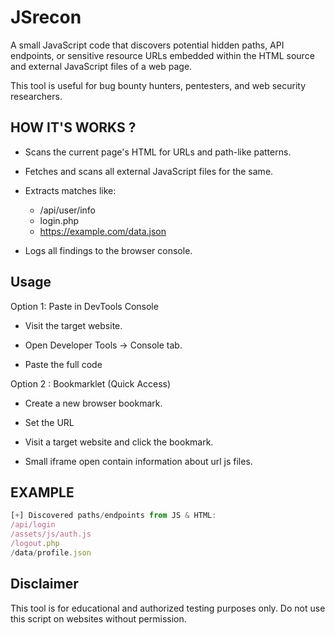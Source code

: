 
# JSrecon

A small JavaScript code that discovers potential hidden paths, API endpoints, or sensitive resource URLs embedded within the HTML source and external JavaScript files of a web page.

This tool is useful for bug bounty hunters, pentesters, and web security researchers.


## HOW IT'S WORKS ?

- Scans the current page's HTML for URLs and path-like patterns.
- Fetches and scans all external JavaScript files for the same.
- Extracts matches like:

    - /api/user/info  
    - login.php  
    - https://example.com/data.json  

- Logs all findings to the browser console.


## Usage 

Option 1: Paste in DevTools Console

- Visit the target website.

- Open Developer Tools → Console tab.

- Paste the full code


Option 2 : Bookmarklet (Quick Access)


- Create a new browser bookmark.

- Set the URL

- Visit a target website and click the bookmark.

- Small iframe open contain information about url js files.

## EXAMPLE
```javascript
[+] Discovered paths/endpoints from JS & HTML:
/api/login
/assets/js/auth.js
/logout.php
/data/profile.json
```
## Disclaimer




 This tool is for educational and authorized testing purposes only. Do not use this script on websites without permission.


